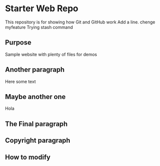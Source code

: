 # Starter Web Repo

This repository is for showing how Git and GitHub work
Add a line. chenge myfeature
Trying stash command

## Purpose

Sample website with plenty of files for demos

## Another paragraph

Here some text

## Maybe another one

Hola

## The Final paragraph

## Copyright paragraph

## How to modify
